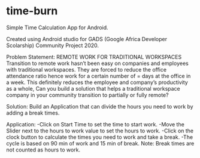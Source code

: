 # time-burn
Simple Time Calculation App for Android.

Created using Android studio for GADS (Google Africa Developer Scolarship) Community Project 2020.

Problem Statement:
REMOTE WORK FOR TRADITIONAL WORKSPACES
Transition to remote work hasn’t been easy on companies and employees with traditional workspaces.
They are forced to reduce the office attendance ratio hence work for a certain number of = days at the office in a week.
This definitely reduces the employee and company’s productivity as a whole,
Can you build a solution that helps a traditional workspace company in your community transition to partially or fully remote?

Solution:
Build an Application that can divide the hours you need to work by adding a break times.

Application:
-Click on Start Time to set the time to start work.
-Move the Slider next to the hours to work value to set the hours to work.
-Click on the clock button to calculate the times you need to work and take a break.
-The cycle is based on 90 min of work and 15 min of break.
Note: Break times are not counted as hours to work.
